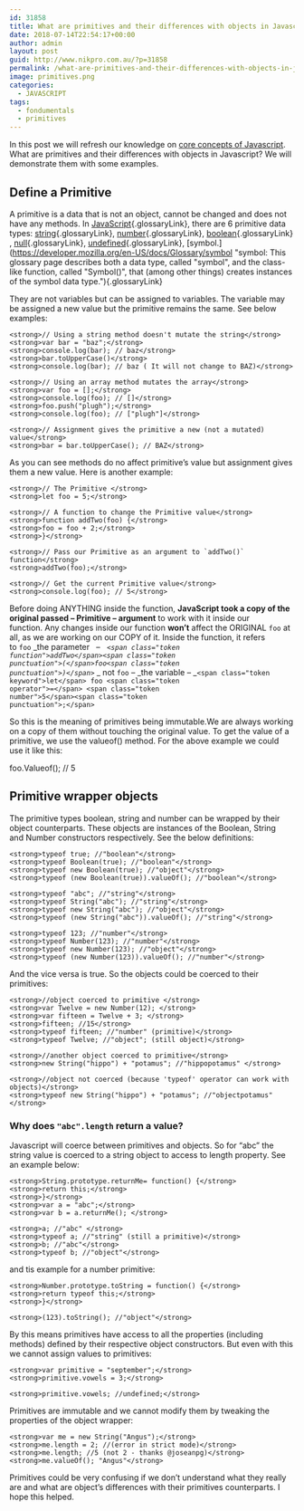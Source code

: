 ```yaml
---
id: 31858
title: What are primitives and their differences with objects in Javascript?
date: 2018-07-14T22:54:17+00:00
author: admin
layout: post
guid: http://www.nikpro.com.au/?p=31858
permalink: /what-are-primitives-and-their-differences-with-objects-in-javascript/
image: primitives.png
categories:
  - JAVASCRIPT
tags:
  - fondumentals
  - primitives
---
```

In this post we will refresh our knowledge on [core concepts of Javascript](http://www.nikpro.com.au/how-to-create-classes-in-javascript-es6/). What are primitives and their differences with objects in Javascript? We will demonstrate them with some examples.

## Define a Primitive

A primitive is a data that is not an object, cannot be changed and does not have any methods. In [JavaScript](https://developer.mozilla.org/en-US/docs/Glossary/JavaScript "JavaScript: JavaScript (JS) is a programming language mostly used to dynamically script webpages on the client side, but it is also often utilized on the server-side, using packages such as Node.js."){.glossaryLink}, there are 6 primitive data types: [string](https://developer.mozilla.org/en-US/docs/Glossary/string "string: In any computer programming language, a string is a sequence of characters used to represent text."){.glossaryLink}, [number](https://developer.mozilla.org/en-US/docs/Glossary/number "number: In JavaScript, Number is a numeric data type in the double-precision 64-bit floating point format (IEEE 754). In other programming languages different numeric types can exist, for examples: Integers, Floats, Doubles, or Bignums."){.glossaryLink}, [boolean](https://developer.mozilla.org/en-US/docs/Glossary/boolean "boolean: In computer science, a boolean is a logical data type that can have only the values true or false."){.glossaryLink}, [null](https://developer.mozilla.org/en-US/docs/Glossary/null "null: In computer science, a null value represents a reference that points, generally intentionally, to a nonexistent or invalid object or address. The meaning of a null reference varies among language implementations."){.glossaryLink}, [undefined](https://developer.mozilla.org/en-US/docs/Glossary/undefined "undefined: A primitive value automatically assigned to variables that have just been declared or to formal arguments for which there are no actual arguments."){.glossaryLink}, [symbol.](https://developer.mozilla.org/en-US/docs/Glossary/symbol "symbol: This glossary page describes both a data type, called "symbol", and the class-like function, called "Symbol()", that (among other things) creates instances of the symbol data type."){.glossaryLink}

They are not variables but can be assigned to variables. The variable may be assigned a new value but the primitive remains the same. See below examples:

`<strong>// Using a string method doesn't mutate the string</strong>`  
`<strong>var bar = "baz";</strong>`  
`<strong>console.log(bar); // baz</strong>`  
`<strong>bar.toUpperCase()</strong>`  
`<strong>console.log(bar); // baz ( It will not change to BAZ)</strong>`

`<strong>// Using an array method mutates the array</strong>`  
`<strong>var foo = [];</strong>`  
`<strong>console.log(foo); // []</strong>`  
`<strong>foo.push("plugh");</strong>`  
`<strong>console.log(foo); // ["plugh"]</strong>`

`<strong>// Assignment gives the primitive a new (not a mutated) value</strong>`  
`<strong>bar = bar.toUpperCase(); // BAZ</strong>`

As you can see methods do no affect primitive&#8217;s value but assignment gives them a new value. Here is another example:

`<strong>// The Primitive </strong>`  
`<strong>let foo = 5;</strong>`

`<strong>// A function to change the Primitive value</strong>`  
`<strong>function addTwo(foo) {</strong>`  
`<strong>foo = foo + 2;</strong>`  
`<strong>}</strong>`

``<strong>// Pass our Primitive as an argument to `addTwo()` function</strong>``  
`<strong>addTwo(foo);</strong>`

`<strong>// Get the current Primitive value</strong>`  
`<strong>console.log(foo); // 5</strong>`

Before doing ANYTHING inside the function, **JavaScript took a copy of the original passed &#8211; Primitive &#8211; argument** to work with it inside our function. Any changes inside our function **won&#8217;t** affect the ORIGINAL `foo` at all, as we are working on our COPY of it. Inside the function, it refers to `foo` _the parameter   &#8211;   _<code class=" language-js">&lt;span class="token function">addTwo&lt;/span>&lt;span class="token punctuation">(&lt;/span>foo&lt;span class="token punctuation">)&lt;/span></code>_ _ not `foo` &#8211; _the variable &#8211; _<code class=" language-js">&lt;span class="token keyword">let&lt;/span> foo &lt;span class="token operator">=&lt;/span> &lt;span class="token number">5&lt;/span>&lt;span class="token punctuation">;&lt;/span></code>

So this is the meaning of primitives being immutable.We are always working on a copy of them without touching the original value. To get the value of a primitive, we use the valueof() method. For the above example we could use it like this:

foo.Valueof(); // 5

## Primitive wrapper objects

The primitive types boolean, string and number can be wrapped by their object counterparts. These objects are instances of the Boolean, String and Number constructors respectively. See the below definitions:

`<strong>typeof true; //"boolean"</strong>`  
`<strong>typeof Boolean(true); //"boolean"</strong>`  
`<strong>typeof new Boolean(true); //"object"</strong>`  
`<strong>typeof (new Boolean(true)).valueOf(); //"boolean"</strong>`

`<strong>typeof "abc"; //"string"</strong>`  
`<strong>typeof String("abc"); //"string"</strong>`  
`<strong>typeof new String("abc"); //"object"</strong>`  
`<strong>typeof (new String("abc")).valueOf(); //"string"</strong>`

`<strong>typeof 123; //"number"</strong>`  
`<strong>typeof Number(123); //"number"</strong>`  
`<strong>typeof new Number(123); //"object"</strong>`  
`<strong>typeof (new Number(123)).valueOf(); //"number"</strong>`

And the vice versa is true. So the objects could be coerced to their primitives:

`<strong>//object coerced to primitive </strong>`  
`<strong>var Twelve = new Number(12); </strong>`  
`<strong>var fifteen = Twelve + 3; </strong>`  
`<strong>fifteen; //15</strong>`  
`<strong>typeof fifteen; //"number" (primitive)</strong>`  
`<strong>typeof Twelve; //"object"; (still object)</strong>`

`<strong>//another object coerced to primitive</strong>`  
`<strong>new String("hippo") + "potamus"; //"hippopotamus" </strong>`

`<strong>//object not coerced (because 'typeof' operator can work with objects)</strong>`  
`<strong>typeof new String("hippo") + "potamus"; //"objectpotamus"</strong>`

### Why does `"abc".length` return a value?

Javascript will coerce between primitives and objects. So for &#8220;abc&#8221; the string value is coerced to a string object to access to length property. See an example below:

`<strong>String.prototype.returnMe= function() {</strong>`  
`<strong>return this;</strong>`  
`<strong>}</strong>`  
`<strong>var a = "abc";</strong>`  
`<strong>var b = a.returnMe(); </strong>`

`<strong>a; //"abc" </strong>`  
`<strong>typeof a; //"string" (still a primitive)</strong>`  
`<strong>b; //"abc"</strong>`  
`<strong>typeof b; //"object"</strong>`

and tis example for a number primitive:

`<strong>Number.prototype.toString = function() {</strong>`  
`<strong>return typeof this;</strong>`  
`<strong>}</strong>`

`<strong>(123).toString(); //"object"</strong>`

By this means primitives have access to all the properties (including methods) defined by their respective object constructors. But even with this we cannot assign values to primitives:

`<strong>var primitive = "september";</strong>`  
`<strong>primitive.vowels = 3;</strong>`

`<strong>primitive.vowels; //undefined;</strong>`

Primitives are immutable and we cannot modify them by tweaking the properties of the object wrapper:

`<strong>var me = new String("Angus");</strong>`  
`<strong>me.length = 2; //(error in strict mode)</strong>`  
`<strong>me.length; //5 (not 2 - thanks @joseanpg)</strong>`  
`<strong>me.valueOf(); "Angus"</strong>`

Primitives could be very confusing if we don&#8217;t understand what they really are and what are object&#8217;s differences with their primitives counterparts. I hope this helped.